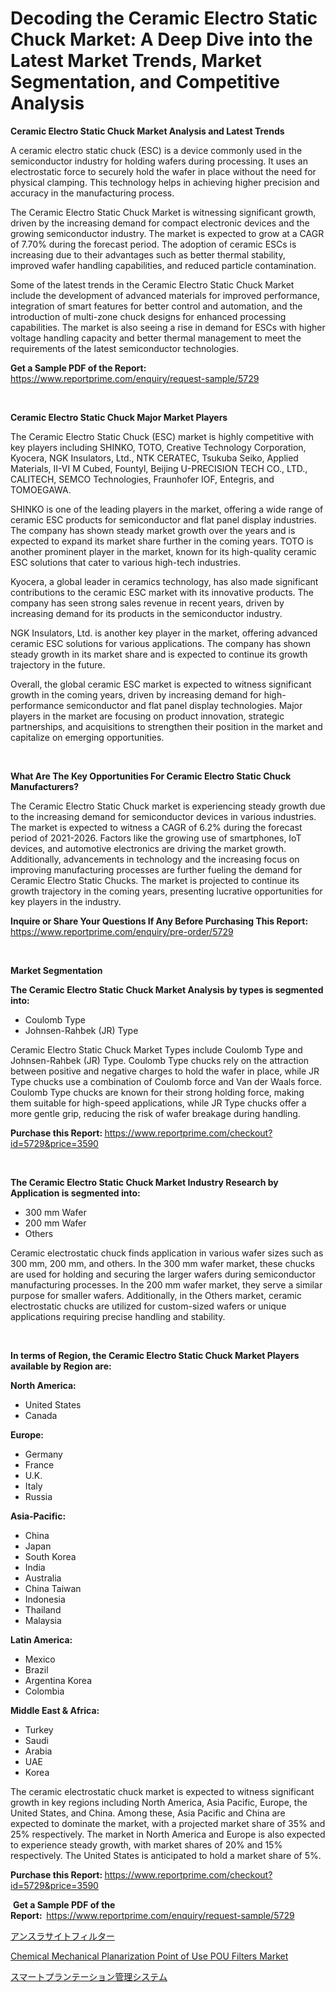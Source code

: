 <p><h1>Decoding the Ceramic Electro Static Chuck Market: A Deep Dive into the Latest Market Trends, Market Segmentation, and Competitive Analysis</h1></p><p><strong>Ceramic Electro Static Chuck Market Analysis and Latest Trends</strong></p>
<p><p>A ceramic electro static chuck (ESC) is a device commonly used in the semiconductor industry for holding wafers during processing. It uses an electrostatic force to securely hold the wafer in place without the need for physical clamping. This technology helps in achieving higher precision and accuracy in the manufacturing process.</p><p>The Ceramic Electro Static Chuck Market is witnessing significant growth, driven by the increasing demand for compact electronic devices and the growing semiconductor industry. The market is expected to grow at a CAGR of 7.70% during the forecast period. The adoption of ceramic ESCs is increasing due to their advantages such as better thermal stability, improved wafer handling capabilities, and reduced particle contamination.</p><p>Some of the latest trends in the Ceramic Electro Static Chuck Market include the development of advanced materials for improved performance, integration of smart features for better control and automation, and the introduction of multi-zone chuck designs for enhanced processing capabilities. The market is also seeing a rise in demand for ESCs with higher voltage handling capacity and better thermal management to meet the requirements of the latest semiconductor technologies.</p></p>
<p><strong>Get a Sample PDF of the Report:&nbsp;</strong> <a href="https://www.reportprime.com/enquiry/request-sample/5729">https://www.reportprime.com/enquiry/request-sample/5729</a></p>
<p>&nbsp;</p>
<p><strong>Ceramic Electro Static Chuck Major Market Players</strong></p>
<p><p>The Ceramic Electro Static Chuck (ESC) market is highly competitive with key players including SHINKO, TOTO, Creative Technology Corporation, Kyocera, NGK Insulators, Ltd., NTK CERATEC, Tsukuba Seiko, Applied Materials, II-VI M Cubed, Fountyl, Beijing U-PRECISION TECH CO., LTD., CALITECH, SEMCO Technologies, Fraunhofer IOF, Entegris, and TOMOEGAWA. </p><p>SHINKO is one of the leading players in the market, offering a wide range of ceramic ESC products for semiconductor and flat panel display industries. The company has shown steady market growth over the years and is expected to expand its market share further in the coming years. TOTO is another prominent player in the market, known for its high-quality ceramic ESC solutions that cater to various high-tech industries.</p><p>Kyocera, a global leader in ceramics technology, has also made significant contributions to the ceramic ESC market with its innovative products. The company has seen strong sales revenue in recent years, driven by increasing demand for its products in the semiconductor industry.</p><p>NGK Insulators, Ltd. is another key player in the market, offering advanced ceramic ESC solutions for various applications. The company has shown steady growth in its market share and is expected to continue its growth trajectory in the future.</p><p>Overall, the global ceramic ESC market is expected to witness significant growth in the coming years, driven by increasing demand for high-performance semiconductor and flat panel display technologies. Major players in the market are focusing on product innovation, strategic partnerships, and acquisitions to strengthen their position in the market and capitalize on emerging opportunities.</p></p>
<p>&nbsp;</p>
<p><strong>What Are The Key Opportunities For Ceramic Electro Static Chuck Manufacturers?</strong></p>
<p><p>The Ceramic Electro Static Chuck market is experiencing steady growth due to the increasing demand for semiconductor devices in various industries. The market is expected to witness a CAGR of 6.2% during the forecast period of 2021-2026. Factors like the growing use of smartphones, IoT devices, and automotive electronics are driving the market growth. Additionally, advancements in technology and the increasing focus on improving manufacturing processes are further fueling the demand for Ceramic Electro Static Chucks. The market is projected to continue its growth trajectory in the coming years, presenting lucrative opportunities for key players in the industry.</p></p>
<p><strong>Inquire or Share Your Questions If Any Before Purchasing This Report:</strong> <a href="https://www.reportprime.com/enquiry/pre-order/5729">https://www.reportprime.com/enquiry/pre-order/5729</a></p>
<p>&nbsp;</p>
<p><strong>Market Segmentation</strong></p>
<p><strong>The Ceramic Electro Static Chuck Market Analysis by types is segmented into:</strong></p>
<p><ul><li>Coulomb Type</li><li>Johnsen-Rahbek (JR) Type</li></ul></p>
<p><p>Ceramic Electro Static Chuck Market Types include Coulomb Type and Johnsen-Rahbek (JR) Type. Coulomb Type chucks rely on the attraction between positive and negative charges to hold the wafer in place, while JR Type chucks use a combination of Coulomb force and Van der Waals force. Coulomb Type chucks are known for their strong holding force, making them suitable for high-speed applications, while JR Type chucks offer a more gentle grip, reducing the risk of wafer breakage during handling.</p></p>
<p><strong>Purchase this Report:&nbsp;</strong><a href="https://www.reportprime.com/checkout?id=5729&price=3590">https://www.reportprime.com/checkout?id=5729&price=3590</a></p>
<p>&nbsp;</p>
<p><strong>The Ceramic Electro Static Chuck Market Industry Research by Application is segmented into:</strong></p>
<p><ul><li>300 mm Wafer</li><li>200 mm Wafer</li><li>Others</li></ul></p>
<p><p>Ceramic electrostatic chuck finds application in various wafer sizes such as 300 mm, 200 mm, and others. In the 300 mm wafer market, these chucks are used for holding and securing the larger wafers during semiconductor manufacturing processes. In the 200 mm wafer market, they serve a similar purpose for smaller wafers. Additionally, in the Others market, ceramic electrostatic chucks are utilized for custom-sized wafers or unique applications requiring precise handling and stability.</p></p>
<p>&nbsp;</p>
<p><strong>In terms of Region, the Ceramic Electro Static Chuck Market Players available by Region are:</strong></p>
<p>
    <p> <strong> North America: </strong>
        <ul>
            <li>United States</li>
            <li>Canada</li>
        </ul>
        </p> 
    <p> <strong> Europe: </strong>
        <ul>
            <li>Germany</li>
            <li>France</li>
            <li>U.K.</li>
            <li>Italy</li>
            <li>Russia</li>
        </ul>
        </p> 
    <p> <strong> Asia-Pacific: </strong>
        <ul>
            <li>China</li>
            <li>Japan</li>
            <li>South Korea</li>
            <li>India</li>
            <li>Australia</li>
            <li>China Taiwan</li>
            <li>Indonesia</li>
            <li>Thailand</li>
            <li>Malaysia</li>
        </ul>
        </p> 
    <p> <strong> Latin America: </strong>
        <ul>
            <li>Mexico</li>
            <li>Brazil</li>
            <li>Argentina Korea</li>
            <li>Colombia</li>
        </ul>
        </p> 
    <p> <strong> Middle East & Africa: </strong>
        <ul>
            <li>Turkey</li>
            <li>Saudi</li>
            <li>Arabia</li>
            <li>UAE</li>
            <li>Korea</li>
        </ul>
    </p>
    </p>
<p><p>The ceramic electrostatic chuck market is expected to witness significant growth in key regions including North America, Asia Pacific, Europe, the United States, and China. Among these, Asia Pacific and China are expected to dominate the market, with a projected market share of 35% and 25% respectively. The market in North America and Europe is also expected to experience steady growth, with market shares of 20% and 15% respectively. The United States is anticipated to hold a market share of 5%.</p></p>
<p><strong>Purchase this Report: </strong><a href="https://www.reportprime.com/checkout?id=5729&price=3590">https://www.reportprime.com/checkout?id=5729&price=3590</a></p>
<p>&nbsp;<strong>Get a Sample PDF of the Report:&nbsp;&nbsp;</strong><a href="https://www.reportprime.com/enquiry/request-sample/5729">https://www.reportprime.com/enquiry/request-sample/5729</a></p>
<p><strong></strong></p>
<p><p><a href="https://github.com/lababdou/Market-Research-Report-List-3/blob/main/883988015875.md">アンスラサイトフィルター</a></p><p><a href="https://github.com/NorbertYates/Market-Research-Report-List-4/blob/main/chemical-mechanical-planarization-point-of-use-pou-filters-market.md">Chemical Mechanical Planarization Point of Use POU Filters Market</a></p><p><a href="https://medium.com/@thomassandoval55/%E3%82%B9%E3%83%9E%E3%83%BC%E3%83%88%E8%BE%B2%E5%9C%92%E7%AE%A1%E7%90%86%E3%82%B7%E3%82%B9%E3%83%86%E3%83%A0%E3%81%AE%E5%B8%82%E5%A0%B4%E8%A6%8F%E6%A8%A1%E3%81%A8%E5%B8%82%E5%A0%B4%E5%8B%95%E5%90%91-%E5%AE%8C%E5%85%A8%E3%81%AA%E7%94%A3%E6%A5%AD%E6%A6%82%E8%A6%81-2024%E5%B9%B4%E3%81%8B%E3%82%892031%E5%B9%B4%E3%81%BE%E3%81%A7-21bb2ef6b7fe">スマートプランテーション管理システム</a></p></p>